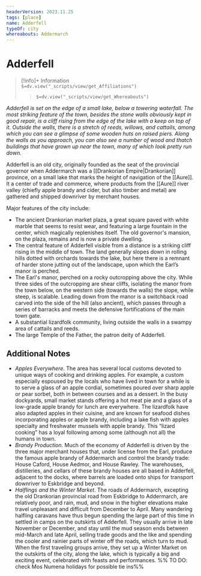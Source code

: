 ```yaml
---
headerVersion: 2023.11.25
tags: [place]
name: Adderfell
typeOf: city
whereabouts: Addermarch
---
```

# Adderfell
>[!info]+ Information  
> `$=dv.view("_scripts/view/get_Affiliations")`  
>> `$=dv.view("_scripts/view/get_Whereabouts")`

*Adderfell is set on the edge of a small lake, below a towering waterfall. The most striking feature of the town, besides the stone walls obviously kept in good repair, is a cliff rising from the edge of the lake with a keep on top of it. Outside the walls, there is a stretch of reeds, willows, and cattails, among which you can see a glimpse of some wooden huts on raised piers. Along the walls as you approach, you can also see a number of wood and thatch buildings that have grown up near the town, many of which look pretty run down.*

Adderfell is an old city, originally founded as the seat of the provincial governor when Addermarch was a [[Drankorian Empire|Drankorian]] province, on a small lake that marks the height of navigation of the [[Aure]]. It a center of trade and commerce, where products from the [[Aure]] river valley (chiefly apple brandy and cider, but also timber and metal) are gathered and shipped downriver by merchant houses.

Major features of the city include:
- The ancient Drankorian market plaza, a great square paved with white marble that seems to resist wear, and featuring a large fountain in the center, which magically replenishes itself. The old governor's mansion, on the plaza, remains and is now a private dwelling.
- The central feature of Adderfell visible from a distance is a striking cliff rising in the middle of town. The land generally slopes down in rolling hills dotted with orchards towards the lake, but here there is a remnant of harder stone jutting out of the landscape, upon which the Earl’s manor is perched.
- The Earl's manor, perched on a rocky outcropping above the city. While three sides of the outcropping are shear cliffs, isolating the manor from the town below, on the western side (towards the walls) the slope, while steep, is scalable. Leading down from the manor is a switchback road carved into the side of the hill (also ancient), which passes through a series of barracks and meets the defensive fortifications of the main town gate. 
- A substantial lizardfolk community, living outside the walls in a swampy area of cattails and reeds. 
- The large Temple of the Father, the patron deity of Adderfell. 

## Additional Notes

- *Apples Everywhere*. The area has several local customs devoted to unique ways of cooking and drinking apples. For example, a custom especially espoused by the locals who have lived in town for a while is to serve a glass of an apple cordial, sometimes poured over sharp apple or pear sorbet, both in between courses and as a dessert. In the busy dockyards, small market stands offering a hot meat pie and a glass of a low-grade apple brandy for lunch are everywhere. The lizardfolk have also adapted apples in their cuisine, and are known for seafood dishes incorporating apples or apple brandy, including a lake fish with apples specialty and freshwater mussels with apple brandy. This “lizard cooking” has a loyal following among some (although not all) the humans in town.
- *Brandy Production*. Much of the economy of Adderfell is driven by the three major merchant houses that, under license from the Earl, produce the famous apple brandy of Addermarch and control the brandy trade: House Caford, House Aedmor, and House Rawley. The warehouses, distilleries, and cellars of these brandy houses are all based in Adderfell, adjacent to the docks, where barrels are loaded onto ships for transport downriver to Eskbridge and beyond. 
- *Halflings and the Winter Market*. The roads of Addermarch, excepting the old Drankorian provincial road from Eskbridge to Addermarch, are relatively poor, and rain, mud, and snow in the higher elevations make travel unpleasant and difficult from December to April. Many wandering halfling caravans have thus begun spending the large part of this time in settled in camps on the outskirts of Adderfell. They usually arrive in late November or December, and stay until the mud season ends between mid-March and late April, selling trade goods and the like and spending the cooler and rainier parts of winter off the roads, which turn to mud. When the first traveling groups arrive, they set up a Winter Market on the outskirts of the city, along the lake, which is typically a big and exciting event, celebrated with feasts and performances. %% TO DO: check Mos Numena holidays for possible tie ins%%

